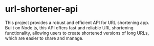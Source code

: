 # url-shortener-api
This project provides a robust and efficient API for URL shortening app. Built on Node.js, this API offers fast and reliable URL shortening functionality, allowing users to create shortened versions of long URLs, which are easier to share and manage.
